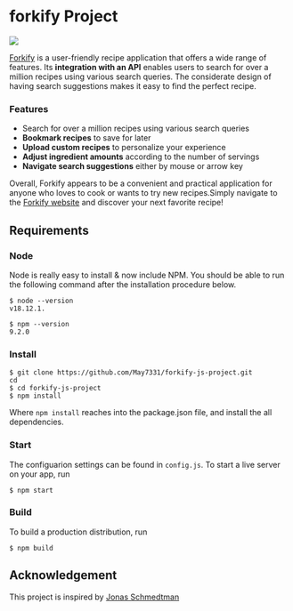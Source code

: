 # forkify Project

<img src="docs/forkify webpage screenshot.png"/>

[Forkify](https://forkify-mayc.netlify.app/) is a user-friendly recipe application that offers a wide range of features. Its **integration with an API** enables users to search for over a million recipes using various search queries. The considerate design of having search suggestions makes it easy to find the perfect recipe.

### Features

- Search for over a million recipes using various search queries
- **Bookmark recipes** to save for later
- **Upload custom recipes** to personalize your experience
- **Adjust ingredient amounts** according to the number of servings
- **Navigate search suggestions** either by mouse or arrow key  

Overall, Forkify appears to be a convenient and practical application for anyone who loves to cook or wants to try new recipes.Simply navigate to the [Forkify website](https://forkify-mayc.netlify.app/) and discover your next favorite recipe!

## **Requirements**

### **Node**

Node is really easy to install & now include NPM. You should be able to run the following command after the installation procedure below.

```
$ node --version
v18.12.1.

$ npm --version
9.2.0
```

### **Install**

```
$ git clone https://github.com/May7331/forkify-js-project.git
cd
$ cd forkify-js-project
$ npm install
```

Where `npm install` reaches into the package.json file, and install the all dependencies.

### **Start**

The configuarion settings can be found in `config.js`.
To start a live server on your app, run

```
$ npm start
```

### **Build**

To build a production distribution, run

```
$ npm build
```

## **Acknowledgement**

This project is inspired by [Jonas Schmedtman](https://twitter.com/jonasschmedtman)
